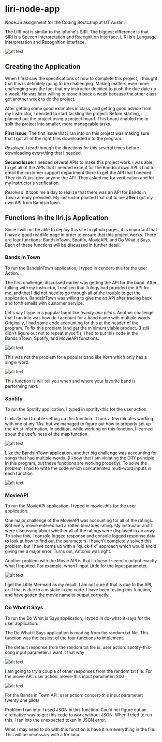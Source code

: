 # liri-node-app

Node.JS assignment for the Coding Bootcamp at UT Austin. 

The LIRI bot is similar to the Iphone's SIRI. 
The biggest difference is that SIRI is a Speech Interpretation and Recognition Interface. 
LIRI is a Language Interpretation and Recognition Interface. 

![alt text](images/SIRI.jpg)

## Creating the Application
When I first saw the specifications of how to complete this project, I thought that this is definitely going to be challenging. 
Making matters even more challenging was the fact that my instructor decided to push the due date up a week. 
He was later willing to move it back a week because the other class got another week to do the project. 

After getting some good examples in class, and getting good advice from my instructor, I decided to start tackling the project. 
Before starting, I planned out the project using a project board. This board enabled me to split the project into smaller, more manageable tasks. 

**First Issue**: The first issue that I ran into on this project was making sure that I got all of the right files downloaded into the program. 

*Resolved*: I read through the directions for this several times before downloading everything that I needed. 

**Second Issue**: I needed several APIs to make this project work. I was able to get all of the APIs that I needed except for the BandsinTown API. 
I had to email the customer support department there to get the API that I needed. 
They don't just give anyone the API. They asked me for verification and for my instructor's verification. 

*Resolved*: It took me a day to realize that there was an API for Bands in Town already provided. My instructor pointed that out to me **after** I got my own
API from BandsinTown.  


## Functions in the liri.js Application
Since I will not be able to deploy this site to github pages, it is important that I have a good readMe page in order to ensure that this project works. 
There are four functions: BandsInTown, Spotify, MovieAPI, and Do What it Says. Each of these functions will be discussed in further detail. 

### Bands in Town
To run the BandsInTown application, I typed in concert-this for the user Action. 

The first challenge, discussed earlier was getting the API for the band. After talking with my instructor, I realized that Trilogy had provided the API for me, and that I did not need to go through all of the trouble to get the application. BandsInTown was willing to give me an API after trading back and forth emails with customer service.  

Let's say I type in a popular band like *twenty one pilots*. Another challenge that I ran into was how do I account for a band name with multiple words. Originally, I had some code accounting for this at the header of the program. To fix this problem (and get the minimum viable product. (I still didn't figure out not to repeat myself)), I had to put this code in the BandsInTown, Spotify, and MovieAPI functions. 

![alt text](images/BandsInTown-MultipleWordInput.jpg)

This was not the problem for a popular band like *Korn* which only has a single word. 

![alt text](images/BandsInTown-SingleWordInput.jpg)

This function is will tell you when and where your favorite band is performing next. 


### Spotify
To run the Spotify application, I typed in spotify-this for the user action. 

I initially had trouble setting up this function. It took a few minutes working with one of my TAs, but we managed to figure out how to properly set up the Artist Information. 
In addition, while working on this function, I learned about the usefulness of the map function. 

![alt text](images/MapFunction.jpg)

Like the BandsInTown application, another big challenge was accounting for songs that had multiple words. (I know that I am violating the DRY principle in this program, but these functions are working properly). To solve the problem, I had to write the code which concatenated multi-word inputs in each function. 

![alt text](images/BohemianRhapsody.jpg)


### MovieAPI
To run the MovieAPI application, I typed in movie-this for the user application. 

One major challenge of the MovieAPI was accounting for all of the ratings. Not every movie entered had a rotten tomatoes rating. My instructor and I were discussing about whether all of the ratings were displayed in an array. To solve this, I console logged response and console logged response.data to look at how to find out the parameters. I haven't completely solved this problem, but I have come up with a "quick-fix" approach which would avoid giving me a major error. Turns out, Antonio was right. 

Another problem with the Movie API is that it doesn't seem to output exactly what I inputted. For example, when I input Little for the input parameter, 

![alt text](images/Little.jpg)

I get the Little Mermaid as my result. I am not sure if that is due to the API, or if that is due to a mistake in the code. I have been testing this function, and have gotten the movie name to output correctly. 

### Do What it Says
To run the Do What is Says application, I typed in do-what-it-says for the user application. 

The Do What it Says application is reading from the random.txt file. This function was the easiest of the four functions to implement. 

The default response from the random.txt file is:
user action: spotify-this-song
input parameter: I want it that way 

![alt text](images/DoWhatItSays-Spotify.jpg)

I am going to try a couple of other responses from the random.txt file.
For the movie API: 
user action: movie-this
input parameter: 300

![alt text](images/DoWhatItSays-Movies.jpg)

For the Bands in Town API: 
user action: concert-this
input parameter: twenty one pilots

Problem I ran into: I used JSON in this function. Could not figure out an alternative way to get this code to work without JSON. 
When I tried to run this, I ran into the unexpected token in JSON error. 

What I may need to do with this function is have it run everything in the file. This will be necessary with a for loop. 